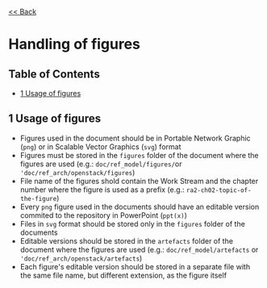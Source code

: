[<< Back](https://cntt-n.github.io/Anuket/)
# Handling of figures

## Table of Contents

* [1 Usage of figures](#1)

<a name="1"></a>
## 1 Usage of figures

- Figures used in the document should be in Portable Network Graphic (`png`) or in Scalable Vector Graphics (`svg`) format
- Figures must be stored in the `figures` folder of the document where the figures are used (e.g.: `doc/ref_model/figures/`or `'doc/ref_arch/openstack/figures`)
- File name of the figures shold contain the Work Stream and the chapter number where the figure is used as a prefix (e.g.: `ra2-ch02-topic-of-the-figure`)
- Every `png` figure used in the documents should have an editable version commited to the repository in PowerPoint (`ppt(x)`)
- Files in `svg` format should be stored only in the `figures` folder of the documents
- Editable versions should be stored in the `artefacts` folder of the document where the figures are used (e.g.: `doc/ref_model/artefacts` or `'doc/ref_arch/openstack/artefacts`)
- Each figure's editable version should be stored in a separate file with the same file name, but different extension, as the figure itself